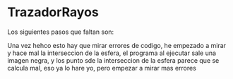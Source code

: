 # TrazadorRayos

Los siguientes pasos que faltan son:

 
Una vez hehco esto hay que mirar errores de codigo, he empezado a mirar y hace mal la interseccion de la esfera, el programa al ejecutar sale una imagen negra, y los punto sde la interseccion de la esfera parece que se calcula mal, eso ya lo hare yo, pero empezar a mirar mas errores
